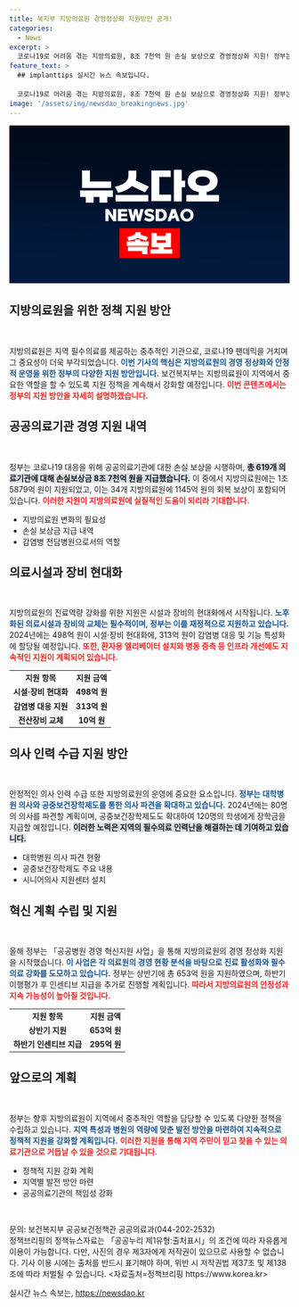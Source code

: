 ```yaml
---
title: 복지부 지방의료원 경영정상화 지원방안 공개!
categories:
  - News
excerpt: >
  코로나19로 어려움 겪는 지방의료원, 8조 7천억 원 손실 보상으로 경영정상화 지원! 정부는 의료기기 업그레이드, 인력 확충 등 다양한 지원책을 통해 지역 필수의료를 책임질 준비에 나섰다. 클릭해 더 알아보세요!
feature_text: >
  ## implanttips 실시간 뉴스 속보입니다.

  코로나19로 어려움 겪는 지방의료원, 8조 7천억 원 손실 보상으로 경영정상화 지원! 정부는 의료기기 업그레이드, 인력 확충 등 다양한 지원책을 통해 지역 필수의료를 책임질 준비에 나섰다. 클릭해 더 알아보세요!
image: '/assets/img/newsdao_breakingnews.jpg'
---
```


<p><img src="/assets/img/newsdao_breakingnews.jpg" alt="implanttips 속보" /></p>

<h2 data-ke-size="size26">지방의료원을 위한 정책 지원 방안</h2>

<p data-ke-size="size16">&nbsp;</p> 

<p>지방의료원은 지역 필수의료를 제공하는 중추적인 기관으로, 코로나19 팬데믹을 거치며 그 중요성이 더욱 부각되었습니다. <b><span style="color: #1a5490;">이번 기사의 핵심은 지방의료원의 경영 정상화와 안정적 운영을 위한 정부의 다양한 지원 방안입니다.</span></b> 보건복지부는 지방의료원이 지역에서 중요한 역할을 할 수 있도록 지원 정책을 계속해서 강화할 예정입니다. <b><span style="color: #ee2323;">이번 콘텐츠에서는 정부의 지원 방안을 자세히 설명하겠습니다.</span></b></p>

<h2 data-ke-size="size26">공공의료기관 경영 지원 내역</h2>

<p data-ke-size="size16">&nbsp;</p>

<p>정부는 코로나19 대응을 위해 공공의료기관에 대한 손실 보상을 시행하며, <b><span style="background-color: #21538527;">총 619개 의료기관에 대해 손실보상금 8조 7천억 원을 지급했습니다.</span></b> 이 중에서 지방의료원에는 1조 5879억 원이 지원되었고, 이는 34개 지방의료원에 1145억 원의 회복 보상이 포함되어 있습니다. <b><span style="color: #ee2323;">이러한 지원이 지방의료원에 실질적인 도움이 되리라 기대합니다.</span></b></p>

<ul>
    <li>지방의료원 변화의 필요성</li>
    <li>손실 보상금 지급 내역</li>
    <li>감염병 전담병원으로서의 역할</li>
</ul>

<h2 data-ke-size="size26">의료시설과 장비 현대화</h2>

<p data-ke-size="size16">&nbsp;</p>

<p>지방의료원의 진료역량 강화를 위한 지원은 시설과 장비의 현대화에서 시작됩니다. <b><span style="color: #1a5490;">노후화된 의료시설과 장비의 교체는 필수적이며, 정부는 이를 재정적으로 지원하고 있습니다.</span></b> 2024년에는 498억 원이 시설·장비 현대화에, 313억 원이 감염병 대응 및 기능 특성화에 할당될 예정입니다. <b><span style="color: #ee2323;">또한, 환자용 엘리베이터 설치와 병동 증측 등 인프라 개선에도 지속적인 지원이 계획되어 있습니다.</span></b></p>

<table>
    <tr>
        <td style="text-align: center; height: 17px;"><b>지원 항목</b></td>
        <td style="text-align: center; height: 17px;"><b>지원 금액</b></td>
    </tr>
    <tr>
        <td style="text-align: center; height: 17px;"><b>시설·장비 현대화</b></td>
        <td style="text-align: center; height: 17px;"><b>498억 원</b></td>
    </tr>
    <tr>
        <td style="text-align: center; height: 17px;"><b>감염병 대응 지원</b></td>
        <td style="text-align: center; height: 17px;"><b>313억 원</b></td>
    </tr>
    <tr>
        <td style="text-align: center; height: 17px;"><b>전산장비 교체</b></td>
        <td style="text-align: center; height: 17px;"><b>10억 원</b></td>
    </tr>
</table>

<h2 data-ke-size="size26">의사 인력 수급 지원 방안</h2>

<p data-ke-size="size16">&nbsp;</p>

<p>안정적인 의사 인력 수급 또한 지방의료원의 운영에 중요한 요소입니다. <b><span style="color: #1a5490;">정부는 대학병원 의사와 공중보건장학제도를 통한 의사 파견을 확대하고 있습니다.</span></b> 2024년에는 80명의 의사를 파견할 계획이며, 공중보건장학제도도 확대하여 120명의 학생에게 장학금을 지급할 예정입니다. <b><span style="background-color: #21538527;">이러한 노력은 지역의 필수의료 인력난을 해결하는 데 기여하고 있습니다.</span></b></p>

<ul>
    <li>대학병원 의사 파견 현황</li>
    <li>공중보건장학제도 주요 내용</li>
    <li>시니어의사 지원센터 설치</li>
</ul>

<h2 data-ke-size="size26">혁신 계획 수립 및 지원</h2>

<p data-ke-size="size16">&nbsp;</p>

<p>올해 정부는 「공공병원 경영 혁신지원 사업」을 통해 지방의료원의 경영 정상화 지원을 시작했습니다. <b><span style="color: #1a5490;">이 사업은 각 의료원의 경영 현황 분석을 바탕으로 진료 활성화와 필수의료 강화를 도모하고 있습니다.</span></b> 정부는 상반기에 총 653억 원을 지원하였으며, 하반기 이행평가 후 인센티브 지급을 추가로 진행할 계획입니다. <b><span style="color: #ee2323;">따라서 지방의료원의 안정성과 지속 가능성이 높아질 것입니다.</span></b></p>

<table>
    <tr>
        <td style="text-align: center; height: 17px;"><b>지원 항목</b></td>
        <td style="text-align: center; height: 17px;"><b>지원 금액</b></td>
    </tr>
    <tr>
        <td style="text-align: center; height: 17px;"><b>상반기 지원</b></td>
        <td style="text-align: center; height: 17px;"><b>653억 원</b></td>
    </tr>
    <tr>
        <td style="text-align: center; height: 17px;"><b>하반기 인센티브 지급</b></td>
        <td style="text-align: center; height: 17px;"><b>295억 원</b></td>
    </tr>
</table>

<h2 data-ke-size="size26">앞으로의 계획</h2>

<p data-ke-size="size16">&nbsp;</p>

<p>정부는 향후 지방의료원이 지역에서 중추적인 역할을 담당할 수 있도록 다양한 정책을 수립하고 있습니다. <b><span style="color: #1a5490;">지역 특성과 병원의 역량에 맞춘 발전 방안을 마련하여 지속적으로 정책적 지원을 강화할 계획입니다.</span></b> <b><span style="color: #ee2323;">이러한 지원을 통해 지역 주민이 믿고 찾을 수 있는 의료기관으로 거듭날 수 있을 것으로 기대됩니다.</span></b></p>

<ul>
    <li>정책적 지원 강화 계획</li>
    <li>지역별 발전 방안 마련</li>
    <li>공공의료기관의 책임성 강화</li>
</ul>

<p data-ke-size="size16">&nbsp;</p>

<p>문의: 보건복지부 공공보건정책관 공공의료과(044-202-2532)<br />
정책브리핑의 정책뉴스자료는 「공공누리 제1유형:출처표시」의 조건에 따라 자유롭게 이용이 가능합니다. 다만, 사진의 경우 제3자에게 저작권이 있으므로 사용할 수 없습니다. 기사 이용 시에는 출처를 반드시 표기해야 하며, 위반 시 저작권법 제37조 및 제138조에 따라 처벌될 수 있습니다. &lt;자료출처=정책브리핑 https://www.korea.kr></p>
실시간 뉴스 속보는, <a href="https://newsdao.kr" rel="dofollow">https://newsdao.kr</a>


